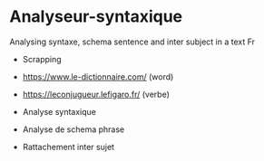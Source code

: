 # Analyseur-syntaxique
Analysing syntaxe, schema sentence and inter subject in a text Fr


- Scrapping

 - https://www.le-dictionnaire.com/ (word)
 
 - https://leconjugueur.lefigaro.fr/ (verbe)
 
 
 - Analyse syntaxique
 
 
 - Analyse de schema phrase
 
 
 - Rattachement inter sujet
